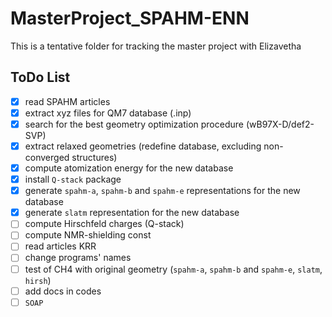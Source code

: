 # MasterProject_SPAHM-ENN
This is a tentative folder for tracking the master project with Elizavetha

## ToDo List
- [X] read SPAHM articles
- [X] extract xyz files for QM7 database (.inp)
- [X] search for the best geometry optimization procedure (wB97X-D/def2-SVP)
- [X] extract relaxed geometries (redefine database, excluding non-converged structures)
- [X] compute atomization energy for the new database
- [X] install `Q-stack` package
- [X] generate `spahm-a`, `spahm-b` and `spahm-e` representations for the new database
- [X] generate `slatm` representation for the new database 
- [ ] compute Hirschfeld charges (Q-stack)
- [ ] compute NMR-shielding const
- [ ] read articles KRR
- [ ] change programs' names
- [ ] test of CH4 with original geometry (`spahm-a`, `spahm-b` and `spahm-e`, `slatm`, `hirsh`)
- [ ] add docs in codes
- [ ] `SOAP`
